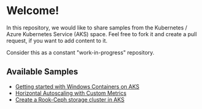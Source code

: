 # Welcome! ##

In this repository, we would like to share samples from the Kubernetes / Azure Kubernetes Service (AKS) space. Feel free to fork it and create a pull request, if you want to add content to it.

Consider this as a constant "work-in-progress" repository.

## Available Samples ##

- [Getting started with Windows Containers on AKS](windows-containers-get-started/README.md)
- [Horizontal Autoscaling with Custom Metrics](hpa-custom-metrics/README.md)
- [Create a Rook-Ceph storage cluster in AKS](rook-ceph/README.md)